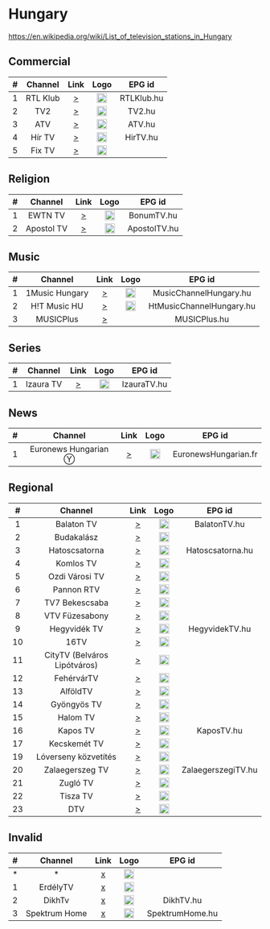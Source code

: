 <h1>Hungary</h1>

https://en.wikipedia.org/wiki/List_of_television_stations_in_Hungary

<h2>Commercial</h2>

| #   | Channel        | Link  | Logo | EPG id|
|:---:|:--------------:|:-----:|:----:|:-----:|
| 1   | RTL Klub       | [>](https://stream.y5.hu/stream/stream_rtlklub/hls1/stream.m3u8) | <img height="20" src="https://onlinestream.live/logos/6141.png" /> | RTLKlub.hu |
| 2   | TV2            | [>](https://onlinestream.live/play.xspf?id=6143&ch=1&ext=.xspf) | <img height="20" src="https://nlc.p3k.hu/uploads/2021/09/tv2-logo.jpg" /> | TV2.hu |
| 3   | ATV            | [>](http://streamservers.atv.hu:80/atvlive/atvstream_2_aac/playlist.m3u8) | <img height="20" src="https://onlinestream.live/logos/4739.png" /> | ATV.hu |
| 4   | Hír TV         | [>](https://onlinestream.live/play.m3u?id=4740&ext=.m3u) | <img height="20" src="https://onlinestream.live/logos/4740.png" /> | HirTV.hu |
| 5   | Fix TV         | [>](https://fixhd.tv:8082/fix/1080i/playlist.m3u8) | <img height="20" src="https://onlinestream.live/logos/1833.png" /> |

<h2>Religion</h2>

| #   | Channel        | Link  | Logo | EPG id|
|:---:|:--------------:|:-----:|:----:|:-----:|
| 1   | EWTN TV        | [>](https://stream.y5.hu/stream/stream_bonum/stream.m3u8) | <img height="20" src="https://katolikus.tv/wp-content/themes/bonum/img/ewtn-badge.jpg" /> | BonumTV.hu |
| 2   | Apostol TV     | [>](https://live.apostoltv.hu/online/smil:gazdagret.smil/HasBahCa.m3u8) | <img height="20" src="https://www.apostoltv.hu/images/header-logo.png" /> | ApostolTV.hu |

<h2>Music</h2>

| #   | Channel        | Link  | Logo | EPG id|
|:---:|:--------------:|:-----:|:----:|:-----:|
| 1   | 1Music Hungary | [>](http://1music.hu/1music.m3u8) | <img height="20" src="https://i.imgur.com/rw2C3DY.jpg" /> | MusicChannelHungary.hu |
| 2   | H!T Music HU   | [>](http://hitmusic.hu/hitmusic.m3u8) | <img height="20" src="https://i.imgur.com/rw2C3DY.jpg" /> | HtMusicChannelHungary.hu |
| 3   | MUSICPlus      | [>](http://s02.diazol.hu:10192/stream.m3u8) | | MUSICPlus.hu |

<h2>Series</h2>

| #   | Channel        | Link  | Logo | EPG id|
|:---:|:--------------:|:-----:|:----:|:-----:|
| 1   | Izaura TV      | [>](http://78.109.104.240:8000/play/a0ch/index.m3u8?HasBahCa.m3u8) | <img height="20" src="https://onlinestream.live/logos/6141.png" /> | IzauraTV.hu |

<h2>News</h2>

| #   | Channel        | Link  | Logo | EPG id|
|:---:|:--------------:|:-----:|:----:|:-----:|
| 1   | Euronews Hungarian Ⓨ  | [>](https://www.youtube.com/c/euronewsHungarian/live) | <img height="20" src="https://upload.wikimedia.org/wikipedia/commons/thumb/3/39/Euronews._2016_alternative_logo.png/240px-Euronews._2016_alternative_logo.png" /> | EuronewsHungarian.fr |

<h2>Regional</h2>

| #   | Channel        | Link  | Logo | EPG id |
|:---:|:--------------:|:-----:|:----:|:------:|
| 1   | Balaton TV     | [>](https://stream.iptvservice.eu/hls/balatontv.m3u8) | <img height="20" src="https://i.imgur.com/ip8L5Vt.jpg" /> | BalatonTV.hu |
| 2   | Budakalász     | [>](https://stream.streaming4u.hu/TVBudakalasz/tracks-v1a1/mono.m3u8) | <img height="20" src="https://i.imgur.com/MGkvVQg.png" /> |
| 3   | Hatoscsatorna  | [>](rtmp://lpmedia.hu:1935/Hatoscsatorna/livestream) | <img height="20" src="https://i.imgur.com/vraAfd7.png" /> | Hatoscsatorna.hu |
| 4   | Komlos TV      | [>](https://stream.streaming4u.hu/KomlosTV/tracks-v1a1/mono.m3u8) | <img height="20" src="https://i.imgur.com/MDYb5yz.png" /> |
| 5   | Ozdi Városi TV | [>](https://stream.unrealhosting.hu:443/hls/ozdtv/live.m3u8) | <img height="20" src="https://i.imgur.com/5cOpdRp.jpg" /> |
| 6   | Pannon RTV     | [>](https://stream.unrealhosting.hu:443/hls/pannonrtv/live.m3u8) | <img height="20" src="https://i.imgur.com/iD5tCjX.png" /> |
| 7   | TV7 Bekescsaba | [>](https://stream.y5.hu/stream/stream_bekescsaba/stream.m3u8) | <img height="20" src="https://i.imgur.com/G9Ib5K3.png" /> |
| 8   | VTV Füzesabony | [>](https://stream.unrealhosting.hu:443/hls/ftv/live.m3u8) | <img height="20" src="https://i.imgur.com/7ZPYJJ0.jpg" /> |
| 9   | Hegyvidék TV   | [>](https://tv.hegyvidek.hu/hvtv/hvstream.m3u8) | <img height="20" src="https://hegyvidektv.hu/wp-content/uploads/2020/08/hegyvidek.jpg" /> | HegyvidekTV.hu |
| 10  | 16TV           | [>](https://cloudfront44.lexanetwork.com:1344/freerelay/16tv.sdp/playlist.m3u8) | <img height="20" src="http://www.16tv.hu/images/xlogo-green.png.pagespeed.ic.79XBdS6JYn.png" /> |
| 11  | CityTV (Belváros Lipótváros) | [>](https://citytv.hu/media/live/stream.m3u8) | <img height="20" src="https://www.citytv.hu/images/logo.png" /> |
| 12  | FehérvárTV     | [>](https://cloudfront44.lexanetwork.com:1344/freerelay/fehervartv.sdp/playlist.m3u8?key=EWSj2) | <img height="20" src="https://www.fehervartv.hu/css/img/icon-1-2.png" /> |
| 13  | AlföldTV       | [>](https://cloudfront41.lexanetwork.com:1344/relay01/livestream006.sdp/playlist.m3u8) | <img height="20" src="http://www.dealood.com/content/uploads/images/March2019/5c9721a07ea87-images-large.png" /> |
| 14  | Gyöngyös TV    | [>](https://cloudfront41.lexanetwork.com:1344/relay02/livestream005.sdp/playlist.m3u8?key=hkNHP) | <img height="20" src="https://gyongyostv.hu/wp-content/uploads/2018/11/gytv-logo-hd.jpg" /> |
| 15  | Halom TV       | [>](rtmp://212.92.13.108/live/livestream1) | <img height="20" src="https://www.halomtv.hu/sites/all/themes/gfx_zen/logo.png" /> |
| 16  | Kapos TV       | [>](https://cloudfront63.lexanetwork.com:1344/relay01/livestream004.sdp/playlist.m3u8) | <img height="20" src="http://kapos.hu/static/keptar/13/b/9490.jpg" /> | KaposTV.hu |
| 17  | Kecskemét TV   | [>](https://eurobioinvest.hu:444/live/ktv.m3u8) | <img height="20" src="https://kecskemetitv.hu/templates/kecskemetitv/img/ktv_logo.png" /> |
| 19  | Lóverseny közvetítés | [>](https://cloudfront41.lexanetwork.com:1344/xrelay/loverseny2.sdp/playlist.m3u8) | <img height="20" src="https://kincsempark.hu/wp-content/uploads/2016/11/fejlec_logo_f-1.png" /> |
| 20  | Zalaegerszeg TV | [>](https://cloudfront44.lexanetwork.com:1344/freerelay/zegtv.sdp/playlist.m3u8) | <img height="20" src="https://zegtv.hu/wp-content/themes/assembly/images/zegtv-logo.png" /> | ZalaegerszegiTV.hu |
| 21  | Zugló TV       | [>](https://cloudfront44.lexanetwork.com:1344/freerelay/zuglotv.sdp/playlist.m3u8) | <img height="20" src="http://zuglotv.hu/wp-content/themes/ztv/uploads/ztv_logo1.jpg" /> |
| 22  | Tisza TV       | [>](https://www.tiszatv.hu/onlinetv/tiszatv_1.m3u8) | <img height="20" src="https://www.tiszatv.hu/style/tiszatv_logo.png" /> |
| 23  | DTV            | [>](http://cloudfront44.lexanetwork.com:1732/hlsrelay003/hls/livestream.sdp.m3u8) | <img height="20" src="https://dtvnews.hu/sites/default/files/styles/normal_size/public/wide_images/debrecen_televizio_wide.png?itok=Mi4_Ac8L" /> |

<h2>Invalid</h2>

| #   | Channel        | Link  | Logo | EPG id|
|:---:|:--------------:|:-----:|:----:|:-----:|
| *   | *              | [x]() | <img height="20" src="" /> |
| 1   | ErdélyTV       | [x](http://telekomtv-ro.akamaized.net/shls/LIVE$ErdelyTV/6.m3u8/Level(1677721)?start=LIVE&end=END) | <img height="20" src="https://i.imgur.com/xAmYapr.jpg" /> |
| 2   | DikhTv         | [x](https://onlinestream.live/play.xspf?id=6424&ch=1&ext=.xspf) | <img height="20" src="https://static.wikia.nocookie.net/logopedia/images/6/64/Dikh_TV_2019.jpg" /> | DikhTV.hu |
| 3   | Spektrum Home  | [x](http://152.66.115.226:33390/bysid/207) | <img height="20" src="https://epgcdn.azureedge.net/wp-content/uploads/2020/08/logo_SPKH_LOGO_2020_WHITE_65_2.png" /> | SpektrumHome.hu |
